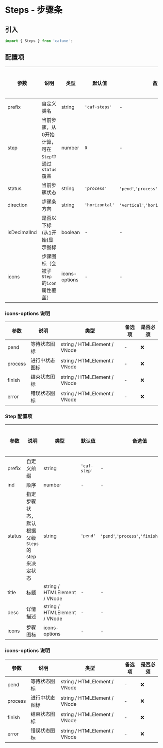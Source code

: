 # Steps - 步骤条

## 引入
```jsx
import { Steps } from 'cafune';
```

## 配置项
| 参数 | 说明 | 类型 | 默认值 |备选值 | 是否必须 |
| --- | --- | --- | --- | --- | --- |
| prefix | 自定义类名 | string | `'caf-steps'` | - | ❌ |
| step | 当前步骤，从0开始计算，可在`Step`中通过`status`覆盖 | number | `0` | - | ❌ |
| status | 当前步骤状态 | string | `'process'` | `'pend'`,`'process'`,`'finish'`,`'failed'` | ❌ |
| direction | 步骤条方向 | string | `'horizontal'` | `'vertical'`,`'horizontal'` | ❌ |
| isDecimalInd | 是否以下标(从1开始)显示图标 | boolean | - | - | ❌ |
| icons | 步骤图标（会被子`Step` 的`icon` 属性覆盖） | icons-options | - | - | ❌ |


 ### icons-options 说明
| 参数 | 说明 | 类型 | 备选项 | 是否必须 |
| --- | --- | --- | --- | --- |
| pend | 等待状态图标 | string / HTMLElement / VNode | - | ❌ |
| process | 进行中状态图标 | string / HTMLElement / VNode | - | ❌ |
| finish | 结束状态图标 | string / HTMLElement / VNode | - | ❌ |
| error | 错误状态图标 | string / HTMLElement / VNode | - | ❌ |

### Step 配置项
| 参数 | 说明 | 类型 | 默认值 |备选值 | 是否必须 |
| --- | --- | --- | --- | --- | --- |
| prefix | 自定义前缀 | string | `'caf-step'` | - | ❌ |
| ind | 顺序 | number | - | - | ❌ |
| status | 指定步骤状态，默认根据父级`Steps` 的step 来决定状态 | string | `'pend'` | `'pend'`,`'process'`,`'finish'`,`'error'` | ❌ |
| title | 标题 | string / HTMLElement / VNode | - | - | ✅  |
| desc | 详情描述 | string / HTMLElement / VNode | - | - | ❌ |
| icons | 步骤图标 | icons-options | - | - | ❌ |


 ### icons-options 说明
| 参数 | 说明 | 类型 | 备选项 | 是否必须 |
| --- | --- | --- | --- | --- |
| pend | 等待状态图标 | string / HTMLElement / VNode | - | ❌ |
| process | 进行中状态图标 | string / HTMLElement / VNode | - | ❌ |
| finish | 结束状态图标 | string / HTMLElement / VNode | - | ❌ |
| error | 错误状态图标 | string / HTMLElement / VNode | - | ❌ |
